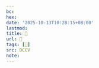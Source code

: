 ```yaml
---
bc:
hex:
date: '2025-10-13T10:28:15+08:00'
lastmod:
title: 􄠟
url: 􄠟
tags: [𤻖]
src: DCCV
note:
---
```

